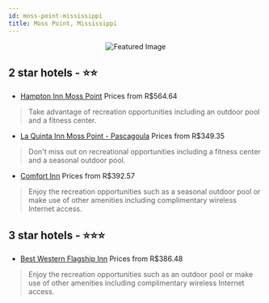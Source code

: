 ```yaml
---
id: moss-point-mississippi
title: Moss Point, Mississippi
---
```


<center><img src="https://i.travelapi.com/hotels/2000000/1600000/1593300/1593238/0608b991_z.jpg" alt="Featured Image" /></center>


##  2 star hotels - ⭐️⭐️

-    [Hampton Inn Moss Point](https://us.hurb.com/hotels/moss-point/hampton-inn-moss-point-JNP-JP201893?cmp=18055) Prices from R$564.64
   > Take advantage of recreation opportunities including an outdoor pool and a fitness center.
-    [La Quinta Inn Moss Point - Pascagoula](https://us.hurb.com/hotels/moss-point/la-quinta-inn-moss-point-pascagoula-JNP-JP232648?cmp=18055) Prices from R$349.35
   > Don't miss out on recreational opportunities including a fitness center and a seasonal outdoor pool.
-    [Comfort Inn](https://us.hurb.com/hotels/moss-point/comfort-inn-JNP-JP197078?cmp=18055) Prices from R$392.57
   > Enjoy the recreation opportunities such as a seasonal outdoor pool or make use of other amenities including complimentary wireless Internet access.

##  3 star hotels - ⭐️⭐️⭐️

-    [Best Western Flagship Inn](https://us.hurb.com/hotels/moss-point/best-western-flagship-inn-JNP-JP989521?cmp=18055) Prices from R$386.48
   > Enjoy the recreation opportunities such as an outdoor pool or make use of other amenities including complimentary wireless Internet access.
